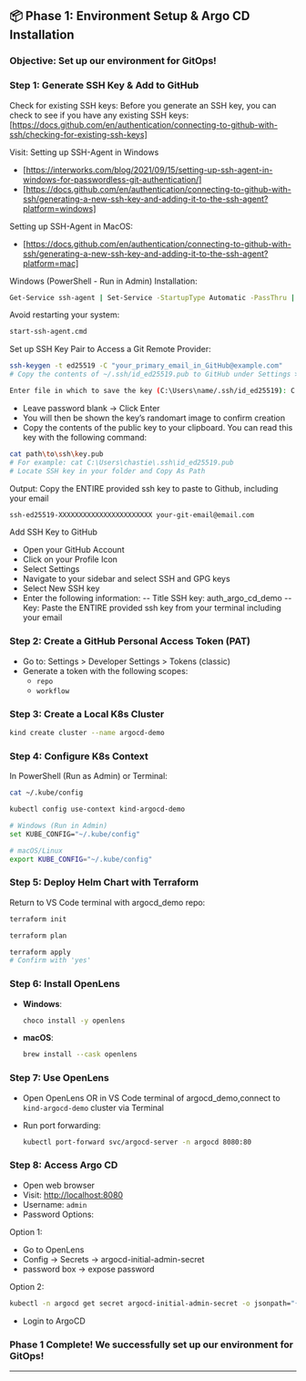 ## 📦 Phase 1: Environment Setup & Argo CD Installation

### Objective: Set up our environment for GitOps!

### Step 1: Generate SSH Key & Add to GitHub

Check for existing SSH keys:
Before you generate an SSH key, you can check to see if you have any existing SSH keys: [https://docs.github.com/en/authentication/connecting-to-github-with-ssh/checking-for-existing-ssh-keys]

Visit:
Setting up SSH-Agent in Windows

- [https://interworks.com/blog/2021/09/15/setting-up-ssh-agent-in-windows-for-passwordless-git-authentication/]
- [https://docs.github.com/en/authentication/connecting-to-github-with-ssh/generating-a-new-ssh-key-and-adding-it-to-the-ssh-agent?platform=windows]

Setting up SSH-Agent in MacOS:

- [https://docs.github.com/en/authentication/connecting-to-github-with-ssh/generating-a-new-ssh-key-and-adding-it-to-the-ssh-agent?platform=mac]

Windows (PowerShell - Run in Admin)
Installation:

```bash
Get-Service ssh-agent | Set-Service -StartupType Automatic -PassThru | Start-Service
```

Avoid restarting your system:

```bash
start-ssh-agent.cmd
```

Set up SSH Key Pair to Access a Git Remote Provider:

```bash
ssh-keygen -t ed25519 -C "your_primary_email_in_GitHub@example.com"
# Copy the contents of ~/.ssh/id_ed25519.pub to GitHub under Settings > SSH and GPG keys

Enter file in which to save the key (C:\Users\name/.ssh/id_ed25519): C:\Users\name/.ssh/id_ed25519

```

- Leave password blank → Click Enter
- You will then be shown the key’s randomart image to confirm creation
- Copy the contents of the public key to your clipboard. You can read this key with the following command:

```bash
cat path\to\ssh\key.pub
# For example: cat C:\Users\chastie\.ssh\id_ed25519.pub
# Locate SSH key in your folder and Copy As Path
```

Output: Copy the ENTIRE provided ssh key to paste to Github, including your email

```bash
ssh-ed25519-XXXXXXXXXXXXXXXXXXXXXXX your-git-email@email.com
```

Add SSH Key to GitHub

- Open your GitHub Account
- Click on your Profile Icon
- Select Settings
- Navigate to your sidebar and select SSH and GPG keys
- Select New SSH key
- Enter the following information:
  -- Title SSH key: auth_argo_cd_demo
  -- Key: Paste the ENTIRE provided ssh key from your terminal including your email

### Step 2: Create a GitHub Personal Access Token (PAT)

- Go to: Settings > Developer Settings > Tokens (classic)
- Generate a token with the following scopes:
  - `repo`
  - `workflow`

### Step 3: Create a Local K8s Cluster

```bash
kind create cluster --name argocd-demo
```

### Step 4: Configure K8s Context

In PowerShell (Run as Admin) or Terminal:

```bash
cat ~/.kube/config
```

```bash
kubectl config use-context kind-argocd-demo
```

```bash
# Windows (Run in Admin)
set KUBE_CONFIG="~/.kube/config"

# macOS/Linux
export KUBE_CONFIG="~/.kube/config"
```

### Step 5: Deploy Helm Chart with Terraform

Return to VS Code terminal with argocd_demo repo:

```bash
terraform init
```

```bash
terraform plan
```

```bash
terraform apply
# Confirm with 'yes'
```

### Step 6: Install OpenLens

- **Windows**:
  ```bash
  choco install -y openlens
  ```
- **macOS**:
  ```bash
  brew install --cask openlens
  ```

### Step 7: Use OpenLens

- Open OpenLens OR in VS Code terminal of argocd_demo,connect to `kind-argocd-demo` cluster via Terminal

- Run port forwarding:
  ```bash
  kubectl port-forward svc/argocd-server -n argocd 8080:80
  ```

### Step 8: Access Argo CD

- Open web browser
- Visit: [http://localhost:8080](http://localhost:8080)
- Username: `admin`
- Password Options:

Option 1:

- Go to OpenLens
- Config → Secrets → argocd-initial-admin-secret
- password box → expose password

Option 2:

```bash
kubectl -n argocd get secret argocd-initial-admin-secret -o jsonpath="{.data.password}" | base64 -d
```

- Login to ArgoCD

### Phase 1 Complete! We successfully set up our environment for GitOps!

---
